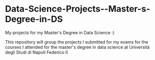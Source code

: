 # Data-Science-Projects--Master-s-Degree-in-DS
My projects for my Master's Degree in Data Science :) 

This repository will group the projects I submitted for my exams for the courses I attended for the master's degree in data science at Università degli Studi di Napoli Federico II
